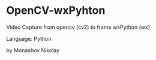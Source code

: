 # OpenCV-wxPyhton
Video Capture from opencv (cv2) to frame wxPython (wx)

Language: Python

by Monashov Nikolay
